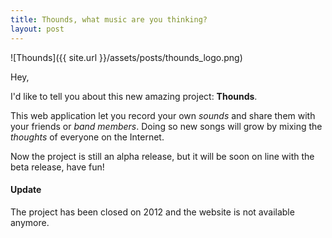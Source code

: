 ```yaml
---
title: Thounds, what music are you thinking?
layout: post
---
```


![Thounds]({{ site.url }}/assets/posts/thounds_logo.png)

Hey,

I'd like to tell you about this new amazing project: **Thounds**.

This web application let you record your own *sounds* and share them with your
friends or *band members*. Doing so new songs will grow by mixing the *thoughts*
of everyone on the Internet.

Now the project is still an alpha release, but it will be soon on line with the
beta release, have fun!

#### Update

The project has been closed on 2012 and the website is not available
anymore.
